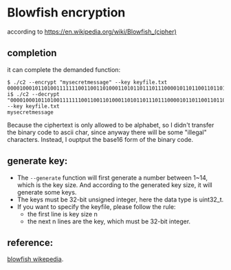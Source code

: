 # Blowfish encryption
according to <https://en.wikipedia.org/wiki/Blowfish_(cipher)>
## completion
it can complete the demanded function:
```$xslt
$ ./c2 --encrypt "mysecretmessage" --key keyfile.txt
00001000101101001111111001100110100011010110111011100001011011001101101110110110011101000011110010001010001000001011111111100100
i$ ./c2 --decrypt "00001000101101001111111001100110100011010110111011100001011011001101101110110110011101000011110010001010001000001011111111100100" --key keyfile.txt
mysecretmessage
```
Because the ciphertext is only allowed to be alphabet, so I didn't transfer the binary code to ascii char, since anyway there will be some "illegal" characters.
Instead, I ouptput the base16 form of the binary code.

## generate key:
- The `--generate` function will first generate a number between 1~14, which is the key size. And according to the generated key size, it will generate some keys.
- The keys must be 32-bit unsigned integer, here the data type is uint32_t.
- If you want to specify the keyfile, please follow the rule: 
    + the first line is key size n
    + the next n lines are the key, which must be 32-bit integer.
    
## reference:
[blowfish wikepedia](<https://en.wikipedia.org/wiki/Blowfish_(cipher)>).



